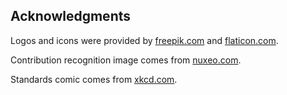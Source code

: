   Acknowledgments
-------------------

Logos and icons were provided by [freepik.com](http://www.freepik.com/) and [flaticon.com](http://www.flaticon.com/).

Contribution recognition image comes from [nuxeo.com](http://www.nuxeo.com/).

Standards comic comes from [xkcd.com](https://xkcd.com/927/).
